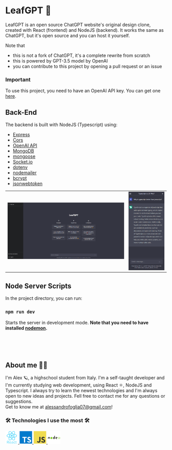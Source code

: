 # LeafGPT 💬

LeafGPT is an open source ChatGPT website's original design clone, created with React (frontend) and NodeJS (backend).
It works the same as ChatGPT, but it's open source and you can host it yourself.

Note that

-   this is not a fork of ChatGPT, it's a complete rewrite from scratch
-   this is powered by GPT-3.5 model by OpenAI
-   you can contribute to this project by opening a pull request or an issue

### Important

To use this project, you need to have an OpenAI API key. You can get one [here](https://beta.openai.com/).
<br/>

## Back-End

The backend is built with NodeJS (Typescript) using:

-   [Express](https://expressjs.com/)
-   [Cors](https://www.npmjs.com/package/cors)
-   [OpenAI API](https://beta.openai.com/docs/api-reference/introduction)
-   [MongoDB](https://www.mongodb.com/)
-   [mongoose](https://mongoosejs.com/)
-   [Socket.io](https://socket.io/docs/v3/index.html)
-   [dotenv](https://www.npmjs.com/package/dotenv)
-   [nodemailer](https://nodemailer.com/about/)
-   [bcrypt](https://www.npmjs.com/package/bcrypt)
-   [jsonwebtoken](https://www.npmjs.com/package/jsonwebtoken)

<table style="width: 100%; border: none;" cellspacing="0" cellpadding="0" border="0">
    <tr>
        <td style="width: 75%; border: none!important;" valign="center">
            <img src='./assets/screenshot1.png' width='100%'/>
        </td>
        <td style="width: 25%; border: none!important;" valign="center">
            <img src='./assets/screenshot2.png' width='100%' />
        </td>
    </tr>
<table>

## Node Server Scripts

In the project directory, you can run:

### `npm run dev`

Starts the server in development mode. **Note that you need to have installed [nodemon](https://nodemon.io/).**

<br/><br/><br/>

## About me 🧙‍♂️

I'm Alex 🪐, a highschool student from Italy. I'm a self-taught developer and I'm currently studying web development, using React ⚛️, NodeJS and Typescript.
I always try to learn the newest technologies and I'm always open to new ideas and projects. Fell free to contact me for any questions or suggestions.<br /> Get to know me at alessandrofoglia07@gmail.com!

### 🛠️ Technologies I use the most 🛠️

<a href="https://reactjs.org/" target="_blank" rel="noreferrer"> <img src="https://raw.githubusercontent.com/devicons/devicon/master/icons/react/react-original-wordmark.svg" alt="react" width="40" height="40"/> </a><a href="https://www.typescriptlang.org/" target="_blank" rel="noreferrer"> <img src="https://raw.githubusercontent.com/devicons/devicon/master/icons/typescript/typescript-original.svg" alt="typescript" width="40" height="40"/> </a><a href="https://developer.mozilla.org/en-US/docs/Web/JavaScript" target="_blank" rel="noreferrer"> <img src="https://raw.githubusercontent.com/devicons/devicon/master/icons/javascript/javascript-original.svg" alt="javascript" width="40" height="40"/> </a><a href="https://nodejs.org" target="_blank" rel="noreferrer"> <img src="https://raw.githubusercontent.com/devicons/devicon/master/icons/nodejs/nodejs-original-wordmark.svg" alt="nodejs" width="40" height="40"/> </a>
